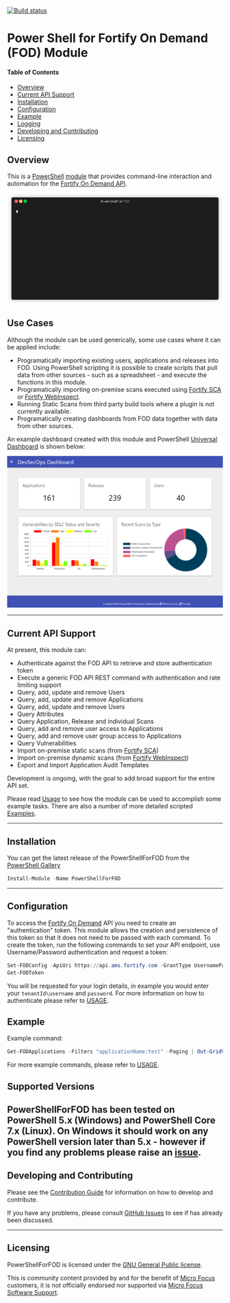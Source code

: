 [![Build status](https://ci.appveyor.com/api/projects/status/egkljq9ok9xhvnhh?svg=true)](https://ci.appveyor.com/project/akevinlee/powershellforfod)

# Power Shell for Fortify On Demand (FOD) Module

#### Table of Contents

*   [Overview](#overview)
*   [Current API Support](#current-api-support)
*   [Installation](#installation)
*   [Configuration](#configuration)
*   [Example](#example)
*   [Logging](#logging)
*   [Developing and Contributing](#developing-and-contributing)
*   [Licensing](#licensing)

## Overview

This is a [PowerShell](https://microsoft.com/powershell) [module](https://technet.microsoft.com/en-us/library/dd901839.aspx)
that provides command-line interaction and automation for the [Fortify On Demand API](https://api.ams.fortify.com/swagger/ui/index).

![Example](Media/example-render.gif) 

## Use Cases

Although the module can be used generically, some use cases where it can be applied include:

 * Programatically importing existing users, applications and releases into FOD. Using PowerShell scripting it is possible 
   to create scripts that pull data from other sources - such as a spreadsheet - and execute the functions in this module.
 * Programatically importing on-premise scans executed using [Fortify SCA](https://www.microfocus.com/en-us/products/static-code-analysis-sast)
   or [Fortify WebInspect](https://www.microfocus.com/en-us/products/webinspect-dynamic-analysis-dast).
 * Running Static Scans from third party build tools where a plugin is not currently available.  
 * Programatically creating dashboards from FOD data together with data from other sources.  
 
An example dashboard created with this module and PowerShell [Universal Dashboard](https://universaldashboard.io/) is shown below:

![DevSecOps Dashboard](Media/dashboard-example.png) 
        
----------

## Current API Support

At present, this module can:
 * Authenticate against the FOD API to retrieve and store authentication token
 * Execute a generic FOD API REST command with authentication and rate limiting support
 * Query, add, update and remove Users
 * Query, add, update and remove Applications
 * Query, add, update and remove Users
 * Query Attributes
 * Query Application, Release and individual Scans
 * Query, add and remove user access to Applications
 * Query, add and remove user group access to Applications
 * Query Vulnerabilities
 * Import on-premise static scans (from [Fortify SCA](https://www.microfocus.com/en-us/products/static-code-analysis-sast))
 * Import on-premise dynamic scans (from [Fortify WebInspect](https://www.microfocus.com/en-us/products/webinspect-dynamic-analysis-dast))
 * Export and Import Application Audit Templates 

Development is ongoing, with the goal to add broad support for the entire API set.

Please read [Usage](USAGE.md) to see how the module can be used to accomplish some example tasks.
There are also a number of more detailed scripted [Examples](examples).

----------

## Installation

You can get the latest release of the PowerShellForFOD from the [PowerShell Gallery](https://www.powershellgallery.com/packages/PowerShellForFOD)

```PowerShell
Install-Module -Name PowerShellForFOD
```

----------

## Configuration

To access the [Fortify On Demand](https://www.microfocus.com/en-us/products/application-security-testing) API you need 
to create an "authentication" token. This module allows the creation and persistence of this token so that it does not 
need to be passed with each command. To create the token, run the following commands to set your API endpoint, use 
Username/Password authentication and request a token:

```PowerShell
Set-FODConfig -ApiUri https://api.ams.fortify.com -GrantType UsernamePassword -Scope api-tenant
Get-FODToken
```

You will be requested for your login details, in example you would enter your `tenantId\username` and `password`.
For more information on how to authenticate please refer to [USAGE](USAGE.md).

## Example

Example command:

```powershell
Get-FODApplications -Filters "applicationName:test" -Paging | Out-GridView
```

For more example commands, please refer to [USAGE](USAGE.md).


## Supported Versions

PowerShellForFOD has been tested on PowerShell 5.x (Windows) and PowerShell Core 7.x (Linux).
On Windows it should work on any PowerShell version later than 5.x - however if you find any problems
please raise an [issue](https://github.com/fortify-community-plugins/PowerShellForFOD/issues).
----------

## Developing and Contributing

Please see the [Contribution Guide](CONTRIBUTING.md) for information on how to develop and contribute.

If you have any problems, please consult [GitHub Issues](https://github.com/fortify-community-plugins/PowerShellForFOD/issues)
to see if has already been discussed.

----------

## Licensing

PowerShellForFOD is licensed under the [GNU General Public license](LICENSE).

This is community content provided by and for the benefit of [Micro Focus](https://www.microfocus.com/) customers, 
it is not officially endorsed nor supported via [Micro Focus Software Support](https://www.microfocus.com/en-us/support).


